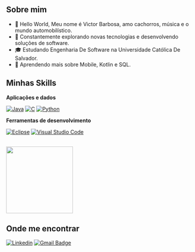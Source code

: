 
## Sobre mim
- 👋 Hello World, Meu nome é Victor Barbosa, amo cachorros, música e o mundo automobilístico.
- 🤔 Constantemente explorando novas tecnologias e desenvolvendo soluções de software.
- 🎓 Estudando Engenharia De Software na Universidade Católica De Salvador.
- 🌱 Aprendendo mais sobre Mobile, Kotlin e SQL.

## Minhas Skills

**Aplicações e dados**

[![Java](https://img.shields.io/badge/Java-%23ED8B00.svg?logo=openjdk&logoColor=white)](#)
[![C](https://img.shields.io/badge/C-00599C?logo=c&logoColor=white)](#)
[![Python](https://img.shields.io/badge/Python-3776AB?logo=python&logoColor=fff)](#)

**Ferramentas de desenvolvimento**

[![Eclipse](https://img.shields.io/badge/Eclipse-FE7A16.svg?logo=Eclipse&logoColor=white)](#)
[![Visual Studio Code](https://img.shields.io/badge/Visual%20Studio%20Code-0078d7.svg?logo=visual-studio-code&logoColor=white)](#)

<br/>

<a href="https://github.com/itsvictormb" title="Perfil de Victor">
  <img height="180em" src="https://github-readme-stats.vercel.app/api?username=itsvictormb&theme=dracula&show_icons=true" />
</a>

## Onde me encontrar

[![Linkedin](https://img.shields.io/badge/-Victor_Barbosa-blue?style=flat-square&logo=Linkedin&logoColor=white&link=https://www.linkedin.com/in/itsvictormb/)](https://www.linkedin.com/in/itsvictormb/)
[![Gmail Badge](https://img.shields.io/badge/-victormalta1@outlook.com-006bed?style=flat-square&logo=Gmail&logoColor=white&link=mailto:victormalta1@outlook.com)](mailto:victormalta1@outlook.com)
